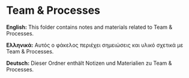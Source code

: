 # Team & Processes

**English:** This folder contains notes and materials related to Team & Processes.

**Ελληνικά:** Αυτός ο φάκελος περιέχει σημειώσεις και υλικό σχετικά με Team & Processes.

**Deutsch:** Dieser Ordner enthält Notizen und Materialien zu Team & Processes.
